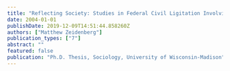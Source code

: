 ```yaml
---
title: "Reflecting Society: Studies in Federal Civil Ligitation Involving Businesses, 1971-2004"
date: 2004-01-01
publishDate: 2019-12-09T14:51:44.858260Z
authors: ["Matthew Zeidenberg"]
publication_types: ["7"]
abstract: ""
featured: false
publication: "Ph.D. Thesis, Sociology, University of Wisconsin-Madison"
---
```


